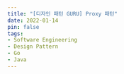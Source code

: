 ```yaml
---
title: "[디자인 패턴 GURU] Proxy 패턴"
date: 2022-01-14
pin: false
tags:
- Software Engineering
- Design Pattern
- Go
- Java
---
```

